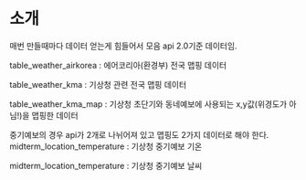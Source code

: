 # 소개

매번 만들때마다 데이터 얻는게 힘들어서 모음
api 2.0기준 데이터임. 

table_weather_airkorea : 에어코리아(환경부) 전국 맵핑 데이터

table_weather_kma : 기상청 관련 전국 맵핑 데이터

table_weather_kma_map : 기상청 초단기와 동네예보에 사용되는 x,y값(위경도가 아님!)을 맵핑한 데이터

중기예보의 경우 api가 2개로 나뉘어져 있고 맵핑도 2가지 데이터로 해야 한다.
midterm_location_temperature : 기상청 중기예보 기온

midterm_location_temperature : 기상청 중기예보 날씨
